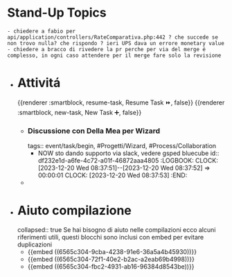 # Stand-Up Topics
	- chiedere a fabio per api/application/controllers/RateComparativa.php:442 ? che succede se non trovo nulla? che rispondo ? ieri UPS dava un errore monetary value
	- chiedere a bracco di rivedere la pr perche per via del merge é complesso, in ogni caso attendere per il merge fare solo la revisione
- # Attivitá
  {{renderer :smartblock, resume-task, Resume Task ⏩️, false}} {{renderer :smartblock, new-task, New Task ➕, false}}
	- ### Discussione con Della Mea per Wizard
	  tags:: event/task/begin, #Progetti/Wizard, #Process/Collaboration
		- NOW sto dando supporto via slack, vedere gsped bluecube
		  id:: df232e1d-a6fe-4c72-a01f-46872aaa4805
		  :LOGBOOK:
		  CLOCK: [2023-12-20 Wed 08:37:51]--[2023-12-20 Wed 08:37:52] =>  00:00:01
		  CLOCK: [2023-12-20 Wed 08:37:53]
		  :END:
	-
- # Aiuto compilazione
  collapsed:: true
  Se hai bisogno di aiuto nelle compilazioni ecco alcuni riferimenti utili, questi blocchi sono inclusi con embed per evitare duplicazioni
	- {{embed ((6565c304-9cba-4238-91e6-36a5a4b45930))}}
	- {{embed ((6565c304-72f1-40e2-b2ac-a2eab69b4998))}}
	- {{embed ((6565c304-fbc2-4931-ab16-96384d8543be))}}